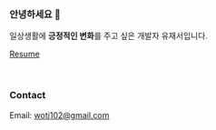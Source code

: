 <!--
**jaejae-yoo/jaejae-yoo** is a ✨ _special_ ✨ repository because its `README.md` (this file) appears on your GitHub profile.

Here are some ideas to get you started:

- 🔭 I’m currently working on ...
- 🌱 I’m currently learning ...
- 👯 I’m looking to collaborate on ...
- 🤔 I’m looking for help with ...
- 💬 Ask me about ...
- 📫 How to reach me: ...
- 😄 Pronouns: ...
- ⚡ Fun fact: ...
-->


### 안녕하세요 👋
일상생활에 **긍정적인 변화**를 주고 싶은 개발자 유재서입니다.

<a href="https://luxuriant-crib-2db.notion.site/da171fe4da354ccf8bb75af619de3a97"> Resume </a>

<br>

### Contact
Email: wotj102@gmail.com
